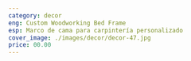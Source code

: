 ```yaml
---
category: decor
eng: Custom Woodworking Bed Frame
esp: Marco de cama para carpintería personalizado
cover_image: ./images/decor/decor-47.jpg
price: 00.00
---
```

 

